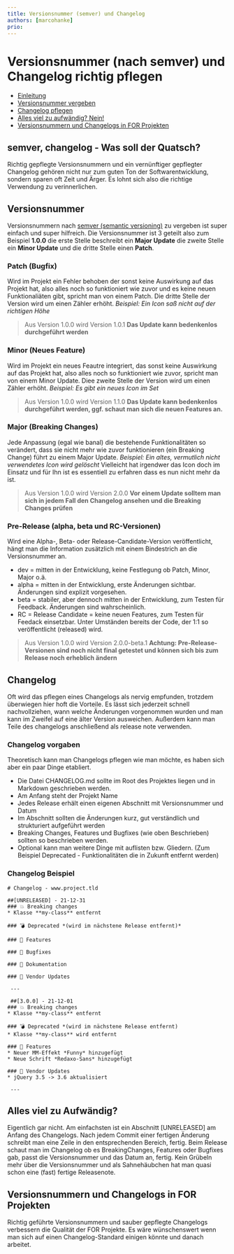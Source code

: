 ```yaml
---
title: Versionsnummer (semver) und Changelog
authors: [marcohanke]
prio:
---
```


# Versionsnummer (nach semver) und Changelog richtig pflegen

- [Einleitung](#intro)
- [Versionsnummer vergeben](#version)
- [Changelog pflegen](#changelog)
- [Alles viel zu aufwändig? Nein!](#ablauf)
- [Versionsnummern und Changelogs in FOR Projekten](#for)

<a name="intro"></a>
## semver, changelog - Was soll der Quatsch?
Richtig gepflegte Versionsnummern und ein vernünftiger gepflegter Changelog gehören nicht nur zum guten Ton der Softwarentwicklung, sondern sparen oft Zeit und Ärger. Es lohnt sich also die richtige Verwendung zu verinnerlichen.

<a name="version"></a>
## Versionsnummer
Versionsnummern nach [semver (semantic versioning)](https://semver.org/lang/de/) zu vergeben ist super einfach und super hilfreich.
Die Versionsnummer ist 3 geteilt also zum Beispiel **1.0.0** die erste Stelle beschreibt ein **Major Update** die zweite Stelle ein **Minor Update** und die dritte Stelle einen **Patch**.

### Patch (Bugfix)
Wird im Projekt ein Fehler behoben der sonst keine Auswirkung auf das Projekt hat, also alles noch so funktioniert wie zuvor und es keine neuen Funktionaliäten gibt, spricht man von einem Patch. Die dritte Stelle der Version wird um einen Zähler erhöht. *Beispiel: Ein Icon saß nicht auf der richtigen Höhe*
> Aus Version 1.0.0 wird Version 1.0.1
>**Das Update kann bedenkenlos durchgeführt werden**

### Minor (Neues Feature)
Wird im Projekt ein neues Feautre integriert, das sonst keine Auswirkung auf das Projekt hat, also alles noch so funktioniert wie zuvor, spricht man von einem Minor Update. Diee zweite Stelle der Version wird um einen Zähler erhöht. *Beispiel: Es gibt ein neues Icon im Set*
> Aus Version 1.0.0 wird Version 1.1.0
>**Das Update kann bedenkenlos durchgeführt werden, ggf. schaut man sich die neuen Features an.**

### Major (Breaking Changes)
Jede Anpassung (egal wie banal) die bestehende Funktionalitäten so verändert, dass sie nicht mehr wie zuvor funktionieren (ein Breaking Change) führt zu einem Major Update. *Beispiel: Ein altes, vermutlich nicht verwendetes Icon wird gelöscht* Vielleicht hat irgendwer das Icon doch im Einsatz und für Ihn ist es essentiell zu erfahren dass es nun nicht mehr da ist.
> Aus Version 1.0.0 wird Version 2.0.0
>**Vor einem Update solltem man sich in jedem Fall den Changelog ansehen und die Breaking Changes prüfen**

### Pre-Release (alpha, beta und RC-Versionen)
Wird eine Alpha-, Beta- oder Release-Candidate-Version veröffentlicht, hängt man die Information zusätzlich mit einem Bindestrich an die Versionsnummer an.

- dev = mitten in der Entwicklung, keine Festlegung ob Patch, Minor, Major o.ä.
- alpha = mitten in der Entwicklung, erste Änderungen sichtbar. Änderungen sind explizit vorgesehen.
- beta = stabiler, aber dennoch mitten in der Entwicklung, zum Testen für Feedback. Änderungen sind wahrscheinlich.
- RC = Release Candidate = keine neuen Features, zum Testen für Feedack einsetzbar. Unter Umständen bereits der Code, der 1:1 so veröffentlicht (released) wird.

> Aus Version 1.0.0 wird Version 2.0.0-beta.1
> **Achtung: Pre-Release-Versionen sind noch nicht final getestet und können sich bis zum Release noch erheblich ändern**


<a name="changelog"></a>
## Changelog
Oft wird das pflegen eines Changelogs als nervig empfunden, trotzdem überwiegen hier hoft die Vorteile. Es lässt sich jederzeit schnell nachvollziehen, wann welche Änderungen vorgenommen wurden und man kann im Zweifel auf eine älter Version ausweichen. Außerdem kann man Teile des changelogs anschließend als release note verwenden.

### Changelog vorgaben
Theoretisch kann man Changelogs pflegen wie man möchte, es haben sich aber ein paar Dinge etabliert.
- Die Datei CHANGELOG.md sollte im Root des Projektes liegen und in Markdown geschrieben werden.
- Am Anfang steht der Projekt Name
- Jedes Release erhält einen eigenen Abschnitt mit Versionsnummer und Datum
- Im Abschnitt sollten die Änderungen kurz, gut verständlich und strukturiert aufgeführt werden
- Breaking Changes, Features und Bugfixes (wie oben Beschrieben) sollten so beschrieben werden.
- Optional kann man weitere Dinge mit auflisten bzw. Gliedern. (Zum Beispiel Deprecated - Funktionalitäten die in Zukunft entfernt werden)

### Changelog Beispiel
```
# Changelog - www.project.tld

##[UNRELEASED] - 21-12-31
### 💥 Breaking changes
* Klasse **my-class** entfernt

### 💣 Deprecated *(wird im nächstene Release entfernt)*

### 🚀 Features

### 🐛 Bugfixes

### 📄 Dokumentation

### 📎 Vendor Updates

 ---

 ##[3.0.0] - 21-12-01
### 💥 Breaking changes
* Klasse **my-class** entfernt

### 💣 Deprecated *(wird im nächstene Release entfernt)
* Klasse **my-class** wird entfernt

### 🚀 Features
* Neuer MM-Effekt *Funny* hinzugefügt
* Neue Schrift *Redaxo-Sans* hinzugefügt

### 📎 Vendor Updates
* jQuery 3.5 -> 3.6 aktualisiert

 ---

```
<a name="ablauf"></a>
## Alles viel zu Aufwändig?
Eigentlich gar nicht. Am einfachsten ist ein Abschnitt [UNRELEASED] am Anfang des Changelogs. Nach jedem Commit einer fertigen Änderung schreibt man eine Zeile in den entsprechenden Bereich, fertig.
Beim Release schaut man im Changelog ob es BreakingChanges, Features oder Bugfixes gab, passt die Versionsnummer und das Datum an, fertig.
Kein Grübeln mehr über die Versionsnummer und als Sahnehäubchen hat man quasi schon eine (fast) fertige Releasenote.


<a name="for"></a>
## Versionsnummern und Changelogs in FOR Projekten
Richtig geführte Versionsnummern und sauber gepflegte Changelogs verbessern die Qualität der FOR Projekte. Es wäre wünschenswert wenn man sich auf einen Changelog-Standard einigen könnte und danach arbeitet.
